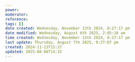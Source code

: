 ```yaml
---
power: 
moderator: 
reference: 
tags: []
date created: Wednesday, November 13th 2024, 8:27:17 pm
date modified: Wednesday, August 6th 2025, 2:05:18 am
time created: Wednesday, November 13th 2024, 8:27:17 pm
last update: Thursday, August 7th 2025, 9:27:07 pm
created: 2024-11-13T15:27
updated: 2025-08-06T14:15
---
```

